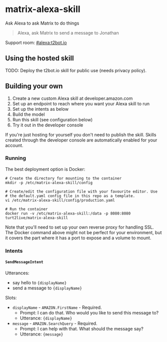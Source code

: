# matrix-alexa-skill
Ask Alexa to ask Matrix to do things

> Alexa, ask Matrix to send a message to Jonathan

Support room: [#alexa:t2bot.io](https://matrix.to/#/#alexa:t2bot.io)

## Using the hosted skill

TODO: Deploy the t2bot.io skill for public use (needs privacy policy).

## Building your own

1. Create a new custom Alexa skill at developer.amazon.com
2. Set up an endpoint to reach where you want your Alexa skill to run
3. Set up the intents as below
4. Build the model
5. Run this skill (see configuration below)
6. Try it out in the developer console

If you're just hosting for yourself you don't need to publish the skill. Skills
created through the developer console are automatically enabled for your account.

### Running

The best deployment option is Docker:

```shell script
# Create the directory for mounting to the container
mkdir -p /etc/matrix-alexa-skill/config

# Create/edit the configuration file with your favourite editor. Use
# the default.yaml config file in this repo as a template.
vi /etc/matrix-alexa-skill/config/production.yaml

# Run the container
docker run -v /etc/matrix-alexa-skill:/data -p 8080:8080 turt2live/matrix-alexa-skill
```

Note that you'll need to set up your own reverse proxy for handling SSL. The Docker command above
might not be perfect for your environment, but it covers the part where it has a port to expose and
a volume to mount.

### Intents

#### `SendMessageIntent`

Utterances:
* say hello to `{displayName}`
* send a message to `{displayName}`

Slots:
* `displayName` - `AMAZON.FirstName` - Required.
  * Prompt: I can do that. Who would you like to send this message to?
  * Utterance: `{displayName}`
* `message` - `AMAZON.SearchQuery` - Required.
  * Prompt: I can help with that. What should the message say?
  * Utterance: `{message}`

